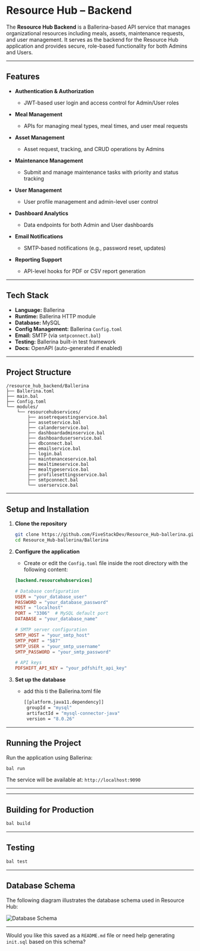 # Resource Hub – Backend

The **Resource Hub Backend** is a Ballerina-based API service that manages organizational resources including meals, assets, maintenance requests, and user management. It serves as the backend for the Resource Hub application and provides secure, role-based functionality for both Admins and Users.

---

## Features

* **Authentication & Authorization**

  * JWT-based user login and access control for Admin/User roles
* **Meal Management**

  * APIs for managing meal types, meal times, and user meal requests
* **Asset Management**

  * Asset request, tracking, and CRUD operations by Admins
* **Maintenance Management**

  * Submit and manage maintenance tasks with priority and status tracking
* **User Management**

  * User profile management and admin-level user control
* **Dashboard Analytics**

  * Data endpoints for both Admin and User dashboards
* **Email Notifications**

  * SMTP-based notifications (e.g., password reset, updates)
* **Reporting Support**

  * API-level hooks for PDF or CSV report generation

---

## Tech Stack

* **Language:** Ballerina
* **Runtime:** Ballerina HTTP module
* **Database:** MySQL
* **Config Management:** Ballerina `Config.toml`
* **Email:** SMTP (via `smtpconnect.bal`)
* **Testing:** Ballerina built-in test framework
* **Docs:** OpenAPI (auto-generated if enabled)

---

## Project Structure

```
/resource_hub_backend/Ballerina
├── Ballerina.toml
├── main.bal
├── Config.toml
└── modules/
    └── resourcehubservices/
        ├── assetrequestingservice.bal
        ├── assetservice.bal
        ├── calanderservice.bal
        ├── dashboardadminservice.bal
        ├── dashboarduserservice.bal
        ├── dbconnect.bal
        ├── emailservice.bal
        ├── login.bal
        ├── maintenanceservice.bal
        ├── mealtimeservice.bal
        ├── mealtypeservice.bal
        ├── profilesettingsservice.bal
        ├── smtpconnect.bal
        └── userservice.bal
```

---

## Setup and Installation

1. **Clone the repository**

   ```bash
   git clone https://github.com/FiveStackDev/Resource_Hub-ballerina.git
   cd Resource_Hub-ballerina/Ballerina
   ```

2. **Configure the application**

   * Create or edit the `Config.toml` file inside the root directory with the following content:

   ```toml
   [backend.resourcehubservices]

   # Database configuration
   USER = "your_database_user"
   PASSWORD = "your_database_password"
   HOST = "localhost"
   PORT = "3306"  # MySQL default port
   DATABASE = "your_database_name"

   # SMTP server configuration
   SMTP_HOST = "your_smtp_host"
   SMTP_PORT = "587"
   SMTP_USER = "your_smtp_username"
   SMTP_PASSWORD = "your_smtp_password"

   # API keys
   PDFSHIFT_API_KEY = "your_pdfshift_api_key"
   ```

3. **Set up the database**

   * add this ti the Ballerina.toml file

     ```bash
     [[platform.java11.dependency]]
      groupId = "mysql"
      artifactId = "mysql-connector-java"
      version = "8.0.26"
     ```

---

## Running the Project

Run the application using Ballerina:

```bash
bal run
```

The service will be available at:
`http://localhost:9090`

---

---

## Building for Production

```bash
bal build
```

---

## Testing

```bash
bal test
```

---

## Database Schema

The following diagram illustrates the database schema used in Resource Hub:

![Database Schema](https://github.com/user-attachments/assets/e088cbaa-932e-4030-a9ce-941d1d92ca4c)

---

Would you like this saved as a `README.md` file or need help generating `init.sql` based on this schema?
